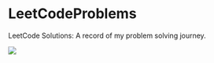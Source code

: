 # LeetCodeProblems
LeetCode Solutions: A record of my problem solving journey.

![](https://komarev.com/ghpvc/?username=asadrazaa1&label=count&color=yellow)